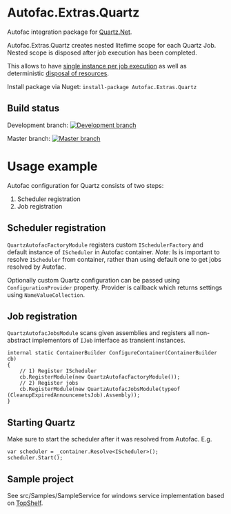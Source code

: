 Autofac.Extras.Quartz
=====================

Autofac integration package for [Quartz.Net](http://www.quartz-scheduler.net/).

Autofac.Extras.Quartz creates nested litefime scope for each Quartz Job. 
Nested scope is disposed after job execution has been completed.

This allows to have [single instance per job execution](https://github.com/autofac/Autofac/wiki/Instance-Scope#per-lifetime-scope) 
as well as deterministic [disposal of resources](https://github.com/autofac/Autofac/wiki/Deterministic-Disposal).

Install package via Nuget: `install-package Autofac.Extras.Quartz`

## Build status

Development branch: [![Development branch](https://ci.appveyor.com/api/projects/status/hi40qmgw69rgyot8?svg=true)](https://ci.appveyor.com/project/shatl/autofac-extras-quartz)

Master branch: [![Master branch](https://ci.appveyor.com/api/projects/status/hi40qmgw69rgyot8/branch/master?svg=true)](https://ci.appveyor.com/project/shatl/autofac-extras-quartz/branch/master)


# Usage example

Autofac configuration for Quartz consists of two steps:
1. Scheduler registration
2. Job registration

## Scheduler registration

`QuartzAutofacFactoryModule` registers custom `ISchedulerFactory` and default instance of `IScheduler` in Autofac container. *Note:* Is is important to resolve `IScheduler` from container, rather than using default one to get jobs resolved by Autofac.

Optionally custom Quartz configuration can be passed using `ConfigurationProvider` property. Provider is callback which returns settings using `NameValueCollection`.

## Job registration
`QuartzAutofacJobsModule` scans given assemblies and registers all non-abstract implementors of `IJob` interface as transient instances.

```
internal static ContainerBuilder ConfigureContainer(ContainerBuilder cb)
{
	// 1) Register IScheduler
	cb.RegisterModule(new QuartzAutofacFactoryModule()); 
	// 2) Register jobs
	cb.RegisterModule(new QuartzAutofacJobsModule(typeof (CleanupExpiredAnnouncemetsJob).Assembly));
}
```

## Starting Quartz
Make sure to start the scheduler after it was resolved from Autofac. E.g.
```
var scheduler = _container.Resolve<IScheduler>();
scheduler.Start();
```

## Sample project
See src/Samples/SampleService for windows service implementation based on [TopShelf](https://github.com/Topshelf/Topshelf).
